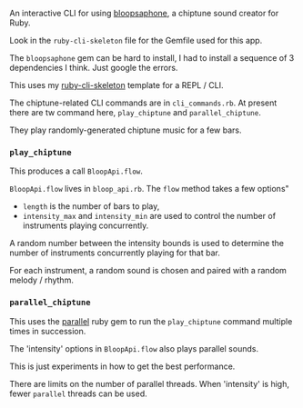 An interactive CLI for using [bloopsaphone](https://github.com/mental/bloopsaphone),
a chiptune sound creator for Ruby.

Look in the `ruby-cli-skeleton` file for the Gemfile used for this app.

The `bloopsaphone` gem can be hard to install, I had to install a sequence of 3 dependencies
I think. Just google the errors. 

This uses my [ruby-cli-skeleton](http://github.com/maxpleaner/ruby-cli-skeleton)
template for a REPL / CLI.

The chiptune-related CLI commands are in `cli_commands.rb`.
At present there are tw command here, `play_chiptune` and `parallel_chiptune`.

They play randomly-generated chiptune music for a few bars.

### `play_chiptune`

This produces a call `BloopApi.flow`.

`BloopApi.flow` lives in `bloop_api.rb`. The `flow` method takes a few options"

- `length` is the number of bars to play,
- `intensity_max` and `intensity_min` are used to control the number of
instruments playing concurrently.

A random number between the intensity bounds is used to determine
the number of instruments concurrently playing for that bar.

For each instrument, a random sound is chosen and paired with a random melody / rhythm.

### `parallel_chiptune`

This uses the [parallel](https://github.com/grosser/parallel) ruby gem to run the
`play_chiptune` command multiple times in succession.

The 'intensity' options in `BloopApi.flow` also plays parallel sounds.

This is just experiments in how to get the best performance.

There are limits on the number of parallel threads. When 'intensity' is high,
fewer `parallel` threads can be used.
